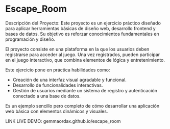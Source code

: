 # Escape_Room

Descripción del Proyecto:
Este proyecto es un ejercicio práctico diseñado para aplicar herramientas básicas de diseño web, desarrollo frontend y bases de datos. Su objetivo es reforzar conocimientos fundamentales en programación y diseño.

El proyecto consiste en una plataforma en la que los usuarios deben registrarse para acceder al juego. Una vez registrados, pueden participar en el juego interactivo, que combina elementos de lógica y entretenimiento.

Este ejercicio pone en práctica habilidades como:

- Creación de una interfaz visual agradable y funcional.
- Desarrollo de funcionalidades interactivas.
- Gestión de usuarios mediante un sistema de registro y autenticación conectado a una base de datos.

Es un ejemplo sencillo pero completo de cómo desarrollar una aplicación web básica con elementos dinámicos y visuales.

LINK LIVE DEMO: gemmaordax.github.io/escape_room
